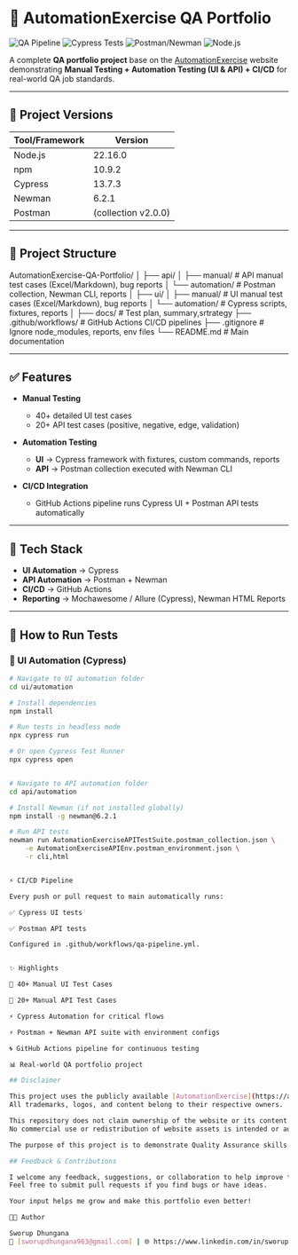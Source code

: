 # 🧪 AutomationExercise QA Portfolio  

![QA Pipeline](https://github.com/sworup-D/AutomationExercise-QA-Portfolio/actions/workflows/qa-pipeline.yml/badge.svg)
![Cypress Tests](https://img.shields.io/badge/Cypress-UI%20Tests-green)
![Postman/Newman](https://img.shields.io/badge/Postman-API%20Tests-blue)
![Node.js](https://img.shields.io/badge/node-v22.16.0-brightgreen)

A complete **QA portfolio project** base on the [AutomationExercise](https://automationexercise.com) website demonstrating **Manual Testing + Automation Testing (UI & API) + CI/CD** for real-world QA job standards.  

---

## 📝 Project Versions

| Tool/Framework | Version     |
|----------------|------------|
| Node.js        | 22.16.0    |
| npm            | 10.9.2     |
| Cypress        | 13.7.3     |
| Newman         | 6.2.1      |
| Postman        |(collection v2.0.0) |

---

## 📂 Project Structure  
AutomationExercise-QA-Portfolio/
│
├── api/
│ ├── manual/ # API manual test cases (Excel/Markdown), bug reports
│ └── automation/ # Postman collection, Newman CLI, reports
│
├── ui/
│ ├── manual/ # UI manual test cases (Excel/Markdown), bug reports
│ └── automation/ # Cypress scripts, fixtures, reports
│
├── docs/ # Test plan, summary,srtrategy
├── .github/workflows/ # GitHub Actions CI/CD pipelines
├── .gitignore # Ignore node_modules, reports, env files
└── README.md # Main documentation


---

## ✅ Features  

- **Manual Testing**  
  - 40+ detailed UI test cases  
  - 20+ API test cases (positive, negative, edge, validation)  

- **Automation Testing**  
  - **UI** → Cypress framework with fixtures, custom commands, reports  
  - **API** → Postman collection executed with Newman CLI  

- **CI/CD Integration**  
  - GitHub Actions pipeline runs Cypress UI + Postman API tests automatically  

---

## 🚀 Tech Stack  

- **UI Automation** → Cypress  
- **API Automation** → Postman + Newman  
- **CI/CD** → GitHub Actions  
- **Reporting** → Mochawesome / Allure (Cypress), Newman HTML Reports  

---

## 🔄 How to Run Tests  

### 🔹 UI Automation (Cypress)
```bash
# Navigate to UI automation folder
cd ui/automation

# Install dependencies
npm install

# Run tests in headless mode
npx cypress run

# Or open Cypress Test Runner
npx cypress open


# Navigate to API automation folder
cd api/automation

# Install Newman (if not installed globally)
npm install -g newman@6.2.1

# Run API tests
newman run AutomationExerciseAPITestSuite.postman_collection.json \
    -e AutomationExerciseAPIEnv.postman_environment.json \
    -r cli,html


⚡ CI/CD Pipeline

Every push or pull request to main automatically runs:

✅ Cypress UI tests

✅ Postman API tests

Configured in .github/workflows/qa-pipeline.yml.


✨ Highlights

📌 40+ Manual UI Test Cases

📌 20+ Manual API Test Cases

⚡ Cypress Automation for critical flows

⚡ Postman + Newman API suite with environment configs

🌀 GitHub Actions pipeline for continuous testing

📊 Real-world QA portfolio project

## Disclaimer

This project uses the publicly available [AutomationExercise](https://automationexercise.com) website solely for educational and testing purposes.  
All trademarks, logos, and content belong to their respective owners.

This repository does not claim ownership of the website or its content.  
No commercial use or redistribution of website assets is intended or authorized.

The purpose of this project is to demonstrate Quality Assurance skills and build a professional portfolio.

## Feedback & Contributions

I welcome any feedback, suggestions, or collaboration to help improve this project!  
Feel free to submit pull requests if you find bugs or have ideas.  

Your input helps me grow and make this portfolio even better!

👨‍💻 Author

Sworup Dhungana
📧 [sworupdhungana963@gmail.com] | 🌐 https://www.linkedin.com/in/sworup-dhungana-943075317/ | GitHub https://github.com/sworup-D




